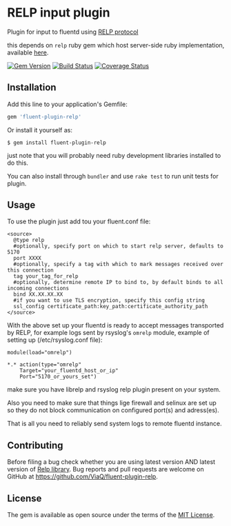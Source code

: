 # RELP input plugin

Plugin for input to fluentd using [RELP protocol](http://www.rsyslog.com/doc/relp.html)

this depends on `relp` ruby gem which host server-side ruby implementation, available [here](https://github.com/ViaQ/Relp).

[![Gem Version](https://badge.fury.io/rb/fluent-plugin-relp.png)](http://badge.fury.io/rb/fluent-plugin-relp)
[![Build Status](https://travis-ci.org/ViaQ/fluent-plugin-relp.png?branch=master)](https://travis-ci.org/ViaQ/fluent-plugin-relp)
[![Coverage Status](https://coveralls.io/repos/github/ViaQ/Relp/badge.svg)](https://coveralls.io/github/ViaQ/Relp)

## Installation

Add this line to your application's Gemfile:

```ruby
gem 'fluent-plugin-relp'
```

Or install it yourself as:

    $ gem install fluent-plugin-relp

just note that you will probably need ruby development libraries installed to do this.

You can also install through `bundler` and use `rake test` to run unit tests for plugin. 

## Usage

To use the plugin just add tou your fluent.conf file:
```aconf
<source>
  @type relp
  #optionally, specify port on which to start relp server, defaults to 5170
  port XXXX
  #optionally, specify a tag with which to mark messages received over this connection 
  tag your_tag_for_relp
  #optionally, determine remote IP to bind to, by default binds to all incoming connections
  bind XX.XX.XX.XX
  #if you want to use TLS encryption, specify this config string
  ssl_config certificate_path:key_path:certificate_authority_path
</source>

```
With the above set up your fluentd is ready to accept messages transported by RELP, for example logs
sent by rsyslog's `omrelp` module, example of setting up (/etc/rsyslog.conf file):

```aconf 
module(load="omrelp")

*.* action(type="omrelp" 
	Target="your_fluentd_host_or_ip" 
	Port="5170_or_yours_set")
```
make sure you have librelp and rsyslog relp plugin present on your system.

Also you need to make sure that things lige firewall and selinux are set up
so they do not block communication on configured port(s) and adress(es).

That is all you need to reliably send system logs to remote fluentd instance.

## Contributing

Before filing a bug check whether you are using latest version AND latest version of [Relp library](https://github.com/ViaQ/Relp).
Bug reports and pull requests are welcome on GitHub at https://github.com/ViaQ/fluent-plugin-relp.

## License

The gem is available as open source under the terms of the [MIT License](http://opensource.org/licenses/MIT).

